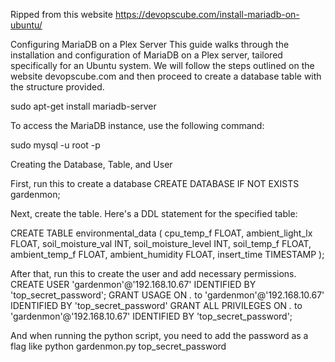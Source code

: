 Ripped from this website https://devopscube.com/install-mariadb-on-ubuntu/

Configuring MariaDB on a Plex Server
This guide walks through the installation and configuration of MariaDB on a Plex server, tailored specifically for an Ubuntu system. We will follow the steps outlined on the website devopscube.com and then proceed to create a database table with the structure provided.

sudo apt-get install mariadb-server

To access the MariaDB instance, use the following command:

sudo mysql -u root -p

Creating the Database, Table, and User

First, run this to create a database
CREATE DATABASE IF NOT EXISTS gardenmon;

Next, create the table.
Here's a DDL statement for the specified table:

CREATE TABLE environmental_data (
    cpu_temp_f FLOAT,
    ambient_light_lx FLOAT,
    soil_moisture_val INT,
    soil_moisture_level INT,
    soil_temp_f FLOAT,
    ambient_temp_f FLOAT,
    ambient_humidity FLOAT,
    insert_time TIMESTAMP
);

After that, run this to create the user and add necessary permissions.
CREATE USER 'gardenmon'@'192.168.10.67' IDENTIFIED BY 'top_secret_password';
GRANT USAGE ON *.* to 'gardenmon'@'192.168.10.67' IDENTIFIED BY 'top_secret_password'
GRANT ALL PRIVILEGES ON *.* to 'gardenmon'@'192.168.10.67' IDENTIFIED BY 'top_secret_password';

And when running the python script, you need to add the password as a flag like python gardenmon.py top_secret_password
